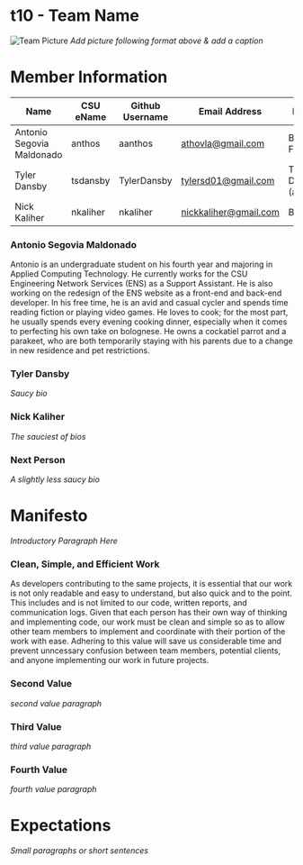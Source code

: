 # t10 - Team Name
![Team Picture](/images/picture.png "title text")
*Add picture following format above & add a caption*

# Member Information
 | Name                      | CSU eName | Github Username | Email Address          | Nickname                |
 | ------------------------- | --------- | --------------- | ---------------------- | ----------------------- |
 | Antonio Segovia Maldonado | anthos    | aanthos         | athovla@gmail.com      | Bubba Fudpucker         |
 | Tyler Dansby              | tsdansby  | TylerDansby     | tylersd01@gmail.com    | Teeler Dansberry (apparently)|
 | Nick Kaliher              | nkaliher  | nkaliher        | nickkaliher@gmail.com  | Bic Boi                 |
 
### Antonio Segovia Maldonado
Antonio is an undergraduate student on his fourth year and majoring in Applied Computing Technology. He currently works for the CSU Engineering Network Services (ENS) as a Support Assistant. He is also working on the redesign of the ENS website as a front-end and back-end developer. In his free time, he is an avid and casual cycler and spends time reading fiction or playing video games. He loves to cook; for the most part, he usually spends every evening cooking dinner, especially when it comes to perfecting his own take on bolognese. He owns a cockatiel parrot and a parakeet, who are both temporarily staying with his parents due to a change in new residence and pet restrictions.   
 
### Tyler Dansby
*Saucy bio*

### Nick Kaliher
*The sauciest of bios*

### Next Person
*A slightly less saucy bio*


# Manifesto
*Introductory Paragraph Here*

### Clean, Simple, and Efficient Work
As developers contributing to the same projects, it is essential that our work is not only readable and easy to understand, but also quick and to the point. This includes and is not limited to our code, written reports, and communication logs. Given that each person has their own way of thinking and implementing code, our work must be clean and simple so as to allow other team members to implement and coordinate with their portion of the work with ease. Adhering to this value will save us considerable time and prevent unncessary confusion between team members, potential clients, and anyone implementing our work in future projects.   

### Second Value
*second value paragraph*

### Third Value
*third value paragraph*

### Fourth Value
*fourth value paragraph*


# Expectations
*Small paragraphs or short sentences*
